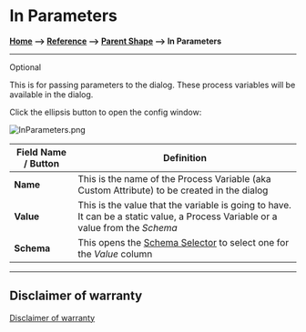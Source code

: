 # In Parameters

**[Home](/) --> [Reference](/ref)  -->  [Parent Shape](javascript:history.back()) --> In Parameters**

---

Optional

This is for passing parameters to the dialog. These process variables will be
available in the dialog.

Click the ellipsis button to open the config window:

![InParameters.png](../media/InParameters.png)

| **Field Name / Button** | **Definition** |
|-------------------------| ---------------|
| **Name** | This is the name of the Process Variable (aka Custom Attribute) to be created in the dialog |
| **Value** | This is the value that the variable is going to have. It can be a static value, a Process Variable or a value from the *Schema* |
| **Schema** | This opens the [Schema Selector](SchemaSelector.md) to select one for the *Value* column |

---

## Disclaimer of warranty

[Disclaimer of warranty](../../guides/common/DisclaimerOfWarranty.md)
